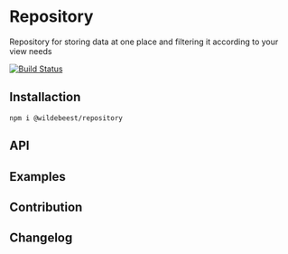 # Repository

Repository for storing data at one place and filtering it according to your view needs

[![Build Status](https://travis-ci.com/pipan/js-observables-incremental.svg?branch=master)](https://travis-ci.com/pipan/js-observables-incremental)

## Installaction

`npm i @wildebeest/repository`

## API

## Examples

## Contribution

## Changelog

